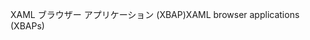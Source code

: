 <span data-ttu-id="bcce9-101">XAML ブラウザー アプリケーション (XBAP)</span><span class="sxs-lookup"><span data-stu-id="bcce9-101">XAML browser applications (XBAPs)</span></span>